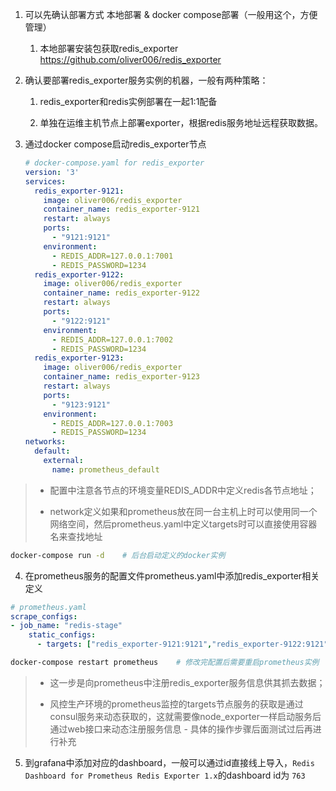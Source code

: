 1. 可以先确认部署方式 本地部署 & docker compose部署（一般用这个，方便管理）
    
    1. 本地部署安装包获取redis_exporter https://github.com/oliver006/redis_exporter
        
2. 确认要部署redis_exporter服务实例的机器，一般有两种策略：
    
    1. redis_exporter和redis实例部署在一起1:1配备
        
    2. 单独在运维主机节点上部署exporter，根据redis服务地址远程获取数据。
        
3. 通过docker compose启动redis_exporter节点
    
    ```YAML
    # docker-compose.yaml for redis_exporter
    version: '3'
    services:
      redis_exporter-9121:
        image: oliver006/redis_exporter
        container_name: redis_exporter-9121
        restart: always
        ports:
          - "9121:9121"
        environment:
          - REDIS_ADDR=127.0.0.1:7001
          - REDIS_PASSWORD=1234
      redis_exporter-9122:
        image: oliver006/redis_exporter
        container_name: redis_exporter-9122
        restart: always
        ports:
          - "9122:9121"
        environment:
          - REDIS_ADDR=127.0.0.1:7002
          - REDIS_PASSWORD=1234
      redis_exporter-9123:
        image: oliver006/redis_exporter
        container_name: redis_exporter-9123
        restart: always
        ports:
          - "9123:9121"
        environment:
          - REDIS_ADDR=127.0.0.1:7003
          - REDIS_PASSWORD=1234
    networks:
      default:
        external:
          name: prometheus_default
    ```
    

> - 配置中注意各节点的环境变量REDIS_ADDR中定义redis各节点地址；
>     
> - network定义如果和prometheus放在同一台主机上时可以使用同一个网络空间，然后prometheus.yaml中定义targets时可以直接使用容器名来查找地址
>     

```Bash
docker-compose run -d    # 后台启动定义的docker实例
```

4. 在prometheus服务的配置文件prometheus.yaml中添加redis_exporter相关定义
    

```YAML
# prometheus.yaml
scrape_configs:
- job_name: "redis-stage"
    static_configs:
      - targets: ["redis_exporter-9121:9121","redis_exporter-9122:9121","redis_exporter-9123:9121"]
```

```Bash
docker-compose restart prometheus    # 修改完配置后需要重启prometheus实例
```

> - 这一步是向prometheus中注册redis_exporter服务信息供其抓去数据；
>     
> - 风控生产环境的prometheus监控的targets节点服务的获取是通过consul服务来动态获取的，这就需要像node_exporter一样启动服务后通过web接口来动态注册服务信息 - 具体的操作步骤后面测试过后再进行补充
>     

5. 到grafana中添加对应的dashboard，一般可以通过id直接线上导入，`Redis Dashboard for Prometheus Redis Exporter 1.x`的dashboard id为 `763`